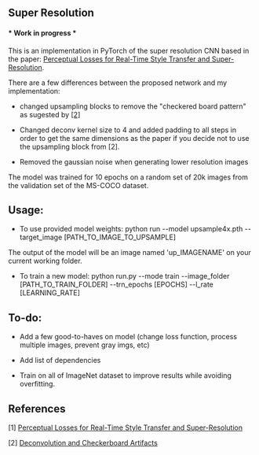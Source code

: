 ## Super Resolution

#### * Work in progress *

This is an implementation in PyTorch of the super resolution CNN based in the paper: [Perceptual Losses for Real-Time Style Transfer and Super-Resolution](https://arxiv.org/abs/1603.08155).

There are a few differences between the proposed network and my implementation:

- changed upsampling blocks to remove the "checkered board pattern" as sugested by [[2]](http://distill.pub/2016/deconv-checkerboard/)

- Changed deconv kernel size to 4 and added padding to all steps in order to get the same dimensions as the paper if you decide not to use the upsampling block from [2].

- Removed the gaussian noise when generating lower resolution images

The model was trained for 10 epochs on a random set of 20k images from the validation set of the MS-COCO dataset.


## Usage:

- To use provided model weights:
python run --model upsample4x.pth --target_image [PATH_TO_IMAGE_TO_UPSAMPLE]

The output of the model will be an image named 'up_IMAGENAME' on your current working folder.

- To train a new model:
python run.py --mode train --image_folder [PATH_TO_TRAIN_FOLDER] --trn_epochs [EPOCHS] --l_rate [LEARNING_RATE]

## To-do:

- Add a few good-to-haves on model (change loss function, process multiple images, prevent gray imgs, etc)

- Add list of dependencies

- Train on all of ImageNet dataset to improve results while avoiding overfitting.

## References

[1] [Perceptual Losses for Real-Time Style Transfer and Super-Resolution](https://arxiv.org/abs/1603.08155)

[2] [Deconvolution and Checkerboard Artifacts](http://distill.pub/2016/deconv-checkerboard/)
